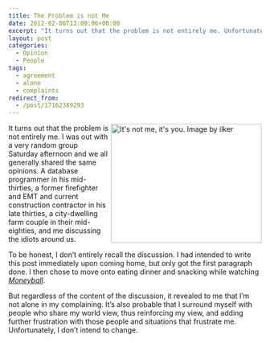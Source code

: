 ```yaml
---
title: The Problem is not Me
date: 2012-02-06T13:00:06+00:00
excerpt: "It turns out that the problem is not entirely me. Unfortunately, I don’t intend to change."
layout: post
categories:
  - Opinion
  - People
tags:
  - agreement
  - alone
  - complaints
redirect_from:
  - /post/17162389293
---
```

<img src="https://cdn.craigmcn.ca/img/its-not-me-its-you.jpg" alt="It's not me, it's you. Image by ilker" width="300" height="237" align="right" />It turns out that the problem is not entirely me. I was out with a very random group Saturday afternoon and we all generally shared the same opinions. A database programmer in his mid-thirties, a former firefighter and EMT and current construction contractor in his late thirties, a city-dwelling farm couple in their mid-eighties, and me discussing the idiots around us.

To be honest, I don’t entirely recall the discussion. I had intended to write this post immediately upon coming home, but only got the first paragraph done. I then chose to move onto eating dinner and snacking while watching _[Moneyball](http://www.imdb.com/title/tt1210166/ "Moneyball")_.

But regardless of the content of the discussion, it revealed to me that I’m not alone in my complaining. It’s also probable that I surround myself with people who share my world view, thus reinforcing my view, and adding further frustration with those people and situations that frustrate me. Unfortunately, I don’t intend to change.